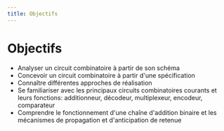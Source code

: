 ```yaml
---
title: Objectifs
---
```

# Objectifs

-   Analyser un circuit combinatoire à partir de son schéma
-   Concevoir un circuit combinatoire à partir d'une spécification
-   Connaître différentes approches de réalisation
-   Se familiariser avec les principaux circuits combinatoires courants et
    leurs fonctions: additionneur, décodeur, multiplexeur, encodeur,
    comparateur
-   Comprendre le fonctionnement d'une chaîne d'addition binaire et les
    mécanismes de propagation et d'anticipation de retenue

